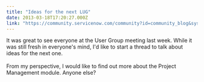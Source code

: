 ```yaml
---
title: "Ideas for the next LUG"
date: 2013-03-18T17:20:27.000Z
link: "https://community.servicenow.com/community?id=community_blog&sys_id=4d7c22e1dbd0dbc01dcaf3231f96199d"
---
```

<p>It was great to see everyone at the User Group meeting last week. While it was still fresh in everyone's mind, I'd like to start a thread to talk about ideas for the next one.<br /><br />From my perspective, I would like to find out more about the Project Management module. Anyone else?</p>